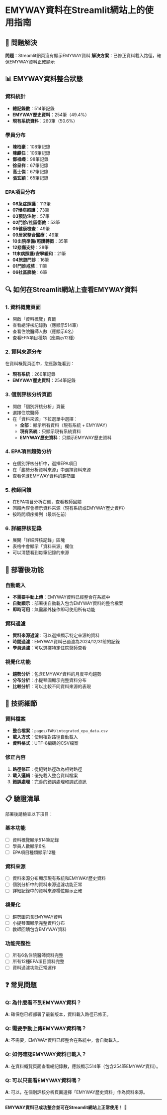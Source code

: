 # EMYWAY資料在Streamlit網站上的使用指南

## 🎯 問題解決

**問題**：Streamlit網頁沒有顯示EMYWAY資料
**解決方案**：已修正資料載入路徑，確保EMYWAY資料正確顯示

## 📊 EMYWAY資料整合狀態

### 資料統計
- **總記錄數**：514筆記錄
- **EMYWAY歷史資料**：254筆（49.4%）
- **現有系統資料**：260筆（50.6%）

### 學員分布
- **陳柏豪**：108筆記錄
- **陳麒任**：106筆記錄
- **鄧祖嶸**：98筆記錄
- **徐呈祥**：67筆記錄
- **高士傑**：67筆記錄
- **張玄穎**：65筆記錄

### EPA項目分布
- **08急症照護**：113筆
- **07慢病照護**：73筆
- **03預防注射**：57筆
- **02門診/社區衛教**：53筆
- **05健康檢查**：49筆
- **09居家整合醫療**：49筆
- **10出院準備/照護轉銜**：35筆
- **12悲傷支持**：28筆
- **11末病照護/安寧緩和**：21筆
- **04旅遊門診**：16筆
- **01門診戒菸**：11筆
- **06社區篩檢**：6筆

## 🔍 如何在Streamlit網站上查看EMYWAY資料

### 1. 資料概覽頁面
- 開啟「資料概覽」頁籤
- 查看總評核記錄數（應顯示514筆）
- 查看住院醫師人數（應顯示6名）
- 查看EPA項目種類（應顯示12種）

### 2. 資料來源分布
在資料概覽頁面中，您應該能看到：
- **現有系統**：260筆記錄
- **EMYWAY歷史資料**：254筆記錄

### 3. 個別評核分析頁面
- 開啟「個別評核分析」頁籤
- 選擇住院醫師
- 在「資料來源」下拉選單中選擇：
  - **全部**：顯示所有資料（現有系統 + EMYWAY）
  - **現有系統**：只顯示現有系統資料
  - **EMYWAY歷史資料**：只顯示EMYWAY歷史資料

### 4. EPA項目趨勢分析
- 在個別評核分析中，選擇EPA項目
- 在「趨勢分析資料來源」中選擇資料來源
- 查看包含EMYWAY資料的趨勢圖

### 5. 教師回饋
- 在EPA項目分析右側，查看教師回饋
- 回饋內容會標示資料來源（現有系統或EMYWAY歷史資料）
- 按時間順序排列（最新在前）

### 6. 詳細評核記錄
- 展開「詳細評核記錄」區塊
- 表格中會顯示「資料來源」欄位
- 可以清楚看到每筆記錄的來源

## 🚀 部署後功能

### 自動載入
- **不需要手動上傳**：EMYWAY資料已經整合在系統中
- **自動顯示**：部署後自動載入包含EMYWAY資料的整合檔案
- **即時可用**：無需額外操作即可使用所有功能

### 資料過濾
- **資料來源過濾**：可以選擇顯示特定來源的資料
- **時間過濾**：EMYWAY資料已過濾為2024/12/31前的記錄
- **學員過濾**：可以選擇特定住院醫師查看

### 視覺化功能
- **趨勢分析**：包含EMYWAY資料的月度平均趨勢
- **分布分析**：小提琴圖顯示完整資料分布
- **比較分析**：可以比較不同資料來源的表現

## 🔧 技術細節

### 資料檔案
- **整合檔案**：`pages/FAM/integrated_epa_data.csv`
- **載入方式**：使用相對路徑自動載入
- **資料格式**：UTF-8編碼的CSV檔案

### 修正內容
1. **路徑修正**：從絕對路徑改為相對路徑
2. **載入邏輯**：優先載入整合資料檔案
3. **錯誤處理**：完善的錯誤處理和調試資訊

## 📋 驗證清單

部署後請檢查以下項目：

### 基本功能
- [ ] 資料概覽顯示514筆記錄
- [ ] 學員人數顯示6名
- [ ] EPA項目種類顯示12種

### 資料來源
- [ ] 資料來源分布顯示現有系統和EMYWAY歷史資料
- [ ] 個別分析中的資料來源過濾功能正常
- [ ] 詳細記錄中的資料來源欄位顯示正確

### 視覺化
- [ ] 趨勢圖包含EMYWAY資料
- [ ] 小提琴圖顯示完整資料分布
- [ ] 教師回饋包含EMYWAY資料

### 功能完整性
- [ ] 所有6名住院醫師資料完整
- [ ] 所有12種EPA項目資料完整
- [ ] 資料過濾功能正常運作

## ❓ 常見問題

### Q: 為什麼看不到EMYWAY資料？
**A**: 確保您已經部署了最新版本，資料載入路徑已修正。

### Q: 需要手動上傳EMYWAY資料嗎？
**A**: 不需要，EMYWAY資料已經整合在系統中，會自動載入。

### Q: 如何確認EMYWAY資料已載入？
**A**: 在資料概覽頁面查看總記錄數，應該顯示514筆（包含254筆EMYWAY資料）。

### Q: 可以只查看EMYWAY資料嗎？
**A**: 可以，在個別評核分析頁面選擇「EMYWAY歷史資料」作為資料來源。

---

**EMYWAY資料已成功整合並可在Streamlit網站上正常使用！** 🎉

